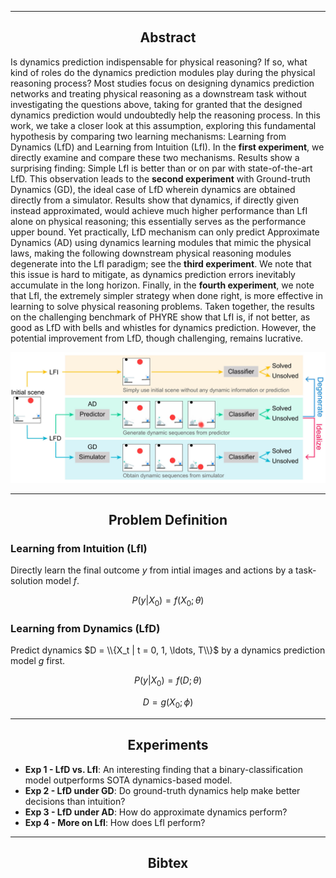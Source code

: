 <script src="https://cdn.mathjax.org/mathjax/latest/MathJax.js?config=TeX-AMS-MML_HTMLorMML" type="text/javascript"></script>

<script type="text/x-mathjax-config">
  MathJax.Hub.Config({
    tex2jax: {
      inlineMath: [ ['$','$'], ["\\(","\\)"] ],
      processEscapes: true
    }
  });
</script>

<hr>

<h2 style="text-align: center"> Abstract </h2>

<div class="gap-10"></div>

Is dynamics prediction indispensable for physical reasoning? If so, what kind of roles do the dynamics prediction modules play during the physical reasoning process? Most studies focus on designing dynamics prediction networks and treating physical reasoning as a downstream task without investigating the questions above, taking for granted that the designed dynamics prediction would undoubtedly help the reasoning process. In this work, we take a closer look at this assumption, exploring this fundamental hypothesis by comparing two learning mechanisms: Learning from Dynamics (LfD) and Learning from Intuition (LfI). In the **first experiment**, we directly examine and compare these two mechanisms. Results show a surprising finding: Simple LfI is better than or on par with state-of-the-art LfD. This observation leads to the **second experiment** with Ground-truth Dynamics (GD), the ideal case of LfD wherein dynamics are obtained directly from a simulator. Results show that dynamics, if directly given instead approximated, would achieve much higher performance than LfI alone on physical reasoning; this essentially serves as the performance upper bound. Yet practically, LfD mechanism can only predict Approximate Dynamics (AD) using dynamics learning modules that mimic the physical laws, making the following downstream physical reasoning modules degenerate into the LfI paradigm; see the **third experiment**. We note that this issue is hard to mitigate, as dynamics prediction errors inevitably accumulate in the long horizon. Finally, in the **fourth experiment**, we note that LfI, the extremely simpler strategy when done right, is more effective in learning to solve physical reasoning problems. Taken together, the results on the challenging benchmark of PHYRE show that LfI is, if not better, as good as LfD with bells and whistles for dynamics prediction. However, the potential improvement from LfD, though challenging, remains lucrative.

![introduction](figures/introduction.jpg)

<hr>

<h2 style="text-align: center"> Problem Definition </h2>

<div class="gap-10"></div>

### Learning from Intuition (LfI)
Directly learn the final outcome $y$ from intial images and actions by a task-solution model $f$.

$$P(y|X_0) = f(X_0;\theta)$$

### Learning from Dynamics (LfD)
Predict dynamics $D = \\{X_t | t = 0, 1, \ldots, T\\}$ by a dynamics prediction model $g$ first.

$$P(y|X_0) = f(D;\theta)$$

$$D = g(X_0;\phi)$$

<hr>

<h2 style="text-align: center"> Experiments </h2>

<div class="gap-10"></div>

* **Exp 1 - LfD vs. LfI**: An interesting finding that a binary-classification model outperforms SOTA dynamics-based model.
* **Exp 2 - LfD under GD**: Do ground-truth dynamics help make better decisions than intuition?
* **Exp 3 - LfD under AD**: How do approximate dynamics perform?
* **Exp 4 - More on LfI**: How does LfI perform?

<hr>

<h2 style="text-align: center"> Bibtex </h2>

<div class="gap-10"></div>
